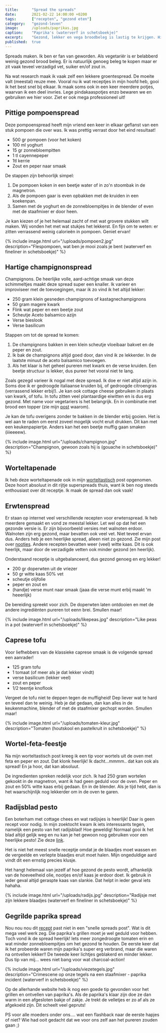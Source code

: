 ```yaml
---
title:      "Spread the spreads"
date:       2021-02-22 14:00:00 +0200
tags:       ["recepten", "gezond eten"]
category:   "gezond-leven"
image:      /uploads/paprikas.jpg
caption:    "Paprika's (waterverf in schetsboekje)"
excerpt:    "Gezond, lekker en vega broodbeleg is lastig te krijgen. Hier een vind je een aantal lekkere groentespread recepten voor wat blijheid op je bammetje."
published:  true
---
```

Spreads maken. Ik ben er fan van geworden. Als vegetariër is er belabberd weinig gezond brood beleg. Er is natuurlijk genoeg beleg te kopen maar er zit vaak teveel verzadigd vet, suiker en/of zout in.

Na wat research maak ik vaak zelf een lekkere groentespread. De moeite valt (meestal) reuze mee. Vooral nu ik wat receptjes in mijn hoofd heb, gooi ik het best snel bij elkaar. Ik maak soms ook in een keer meerdere potjes, waarvan ik een deel invries. Lege pindakaaspotjes enzo bewaren we en gebruiken we hier voor. Ziet er ook mega professioneel uit!

## Pittige pompoenspread

Deze pompoenspread heeft mijn vriend een keer in elkaar geflanst van een stuk pompoen die over was. Ik was prettig verrast door het eind resultaat!
* 500 gr pompoen (voor het koken)
* 100 ml yoghurt
* 15 gr zonnebloempitten
* 1 tl cayennepeper
* 1tl kerrie
* Zout en peper naar smaak

De stappen zijn behoorlijk simpel:
1. De pompoen koken in een beetje water of in zo'n stoombak in de magnetron.
2. Als de pompoen gaar is even opbakken met de kruiden in een koekenpan.
3. Samen met de yoghurt en de zonnebloempitjes in de blender of even met de staafmixer er door heen.

Je kan kiezen of je het helemaal zacht of met wat grovere stukken wilt maken. Wij vonden het met wat stukjes het lekkerst. En fijn om te weten: er zitten verrassend weinig calorieën in pompoen. Geniet ervan!

{% include image.html url="/uploads/pompoen2.jpg" description="Flespompoen, wat ben je mooi zoals je bent (waterverf en fineliner in schetsboekje)" %}

## Hartige champignonspread

Champignons. De heerlijke volle, aard-achtige smaak van deze schimmeltjes maakt deze spread super een knaller. Ik varieer en improviseer met de toevoegingen, maar ik zo vind ik het altijd lekker:

* 250 gram klein gesneden champignons of kastagnechampignons
* 50 gram magere kwark
* Flink wat peper en een beetje zout
* Scheutje Aceto balsamico azijn
* Verse bieslook
* Verse basilicum

Stappen om tot de spread te komen:
1. De champignons bakken in een klein scheutje vloeibaar bakvet en de peper en zout.
2. Ik bak de champignons altijd goed door, dan vind ik ze lekkerder. In de laatste minuut de aceto balsamico toevoegen.
3. Als het klaar is het geheel pureren met kwark en de verse kruiden. Een beetje structuur is lekker, dus pureer het vooral niet te lang.

Zoals gezegd varieer ik nogal met deze spread. Ik doe er niet altijd azijn in. Soms doe ik er gedroogde italiaanse kruiden bij, of gedroogde citroengras (verrassend lekker erbij!). Je kan ook cottage cheese gebruiken in plaats van kwark, of tofu. In tofu zitten veel plantaardige eiwitten en is dus erg gezond. Met name voor vegetariers is het belangrijk. En in combinatie met brood een topper (zie mijn [post](/over-afvallen/2020/11/08/eiwitten.html) waarom).

Je kan de tofu overigens zonder te bakken in de blender erbij gooien. Het is wel aan te raden om eerst zoveel mogelijk vocht eruit drukken. Dit kan met een keukenpapiertje. Anders kan het een beetje muffig gaan smaken (iiieeeew).

{% include image.html url="/uploads/champignon.jpg" description="Champignon, gewoon zoals hij is (gouache in schetsboekje)" %}

## Worteltapenade

Ik heb deze worteltapenade ook in mijn [worteltastisch](over-eten/2020/10/11/worteltastisch.html) post opgenomen. Deze hoort absoluut in dit rijtje superspreads thuis, want ik ben nog steeds enthousiast over dit receptje. Ik maak de spread dan ook vaak!

## Erwtenspread

Er staan op internet veel verschillende recepten voor erwtenspread. Ik heb meerdere gemaakt en vond ze meestal lekker. Let wel op dat het een gezonde versie is. Er zijn bijvoorbeeld versies met walnoten erdoor. Walnoten zijn erg gezond, maar bevatten ook veel vet. Niet teveel ervan dus. Anders heb je een heerlijke spread, alleen niet zo gezond. Zie mijn post over [nootjes](over-eten/2020/12/10/nootjes.html). Andere recepten bevatten weer (veel) witte kaas. Dit is ook heerlijk, maar door de verzadigde vetten ook minder gezond (en heerlijk).

Onderstaand receptje is uitgebalanceerd, dus gezond genoeg en erg lekker!
* 200 gr doperwten uit de vriezer
* 50 gr witte kaas 50% vet
* scheutje olijfolie
* peper en zout en
* (handje) verse munt naar smaak (jaaa die verse munt erbij maakt 'm heeerlijk)

De bereiding spreekt voor zich. De doperwten laten ontdooien en met de andere ingrediënten pureren tot eenn brei. Smullen maar!

{% include image.html url="/uploads/likepeas.jpg" description="Like peas in a pot (waterverf in schetsboekje)" %}

## Caprese tofu

Voor liefhebbers van de klassieke caprese smaak is de volgende spread een aanrader!

* 125 gram tofu
* 1 tomaat (of meer als je dat lekker vindt)
* verse basilicum (lekker veel)
* zout en peper
* 1/2 teentje knoflook

Vergeet de tofu niet te deppen tegen de muffigheid! Dep liever wat te hard en teveel dan te weinig. Heb je dat gedaan, dan kan alles in de keukenmachine, blender of met de staafmixer gechopt worden. Smullen maar!

{% include image.html url="/uploads/tomaten-kleur.jpg" description="Tomaten (houtskool en pastelkruit in schetsboekje)" %}

## Wortel-feta-feestje

Na mijn worteltastisch post kreeg ik een tip voor wortels uit de oven met feta en peper en zout. Dat klonk heerlijk! Ik dacht...mmmm.. dat kan ook als spread! En ja hoor, dat kan absoluut.

De ingredienten spreken redelijk voor zich. Ik had 250 gram wortelen gekookt in de magnetron, want ik had geen geduld voor de oven. Peper en zout en 50% witte kaas erbij gedaan. En in de blender. Als je tijd hebt, dan is het waarschijnlijk nog lekkerder om in de oven te garen.

## Radijsblad pesto

Een boterham met cottage chees en wat radijsjes is heerlijk! Daar is geen recept voor nodig.
In mijn zoektocht kwam ik iets interessants tegen, namelijk een pesto van het radijsblad! Hoe geweldig! Normaal gooi ik het blad altijd gelijk weg en nu kan je het gewoon nog gebruiken voor een heerlijke pesto! Zie deze [link](https://www.degezondekok.nl/recepten/lunch/item/279-pesto-van-radijsblad).

Het is niet het meest snelle receptje omdat je de blaadjes moet wassen en de vergeelde en verlepte blaadjes eruit moet halen. Mijn ongeduldige aard vindt dit een ernstig precies klusje.

Het hangt helemaal van jezelf af hoe gezond de pesto wordt, afhankelijk van de hoeveelheid olie, nootjes en/of kaas je erdoor doet. Ik gebruik in ieder geval altijd geraspte kaas van slankie. Dat helpt in ieder geval iets hahaha.

{% include image.html url="/uploads/radijs.jpg" description="Radijsje met zijn lekkere blaadjes (waterverf en fineliner in schetsboekje)" %}

## Gegrilde paprika spread

Nou nou nou dit [recept](https://zonderzooi.com/2019/02/09/gezonde-paprikaspread/) past niet in een "snelle spreads post". Wat is dit mega veel werk zeg. Die paprika's grillen moet je wel geduld voor hebben.
Toch vond ik de spread heerlijk! Iets meer zongedroogte tomaten erin en wat minder zonnebloempitjes om het gezond te houden.
De eerste keer dat ik het probeerde waren mijn paprika's super erg verbrand, maar die waren na ontvellen lekker!! De tweede keer lichtjes geblakerd en minder lekker. Dus tip van mij... wees niet bang voor wat charcoal-action!

{% include image.html url="/uploads/viezetegels.jpg" description="Crimescene op onze tegels na een staafmixer - paprika incident (waterverf in schetsboekje)" %}

Op de allerhande website heb ik nog een goede tip gevonden voor het grillen en ontvellen van paprika's. Als de paprika's klaar zijn doe ze dan warm in een afgesloten bakje of zakje. Je trekt de velletjes er zo af als ze afgekoeld zijn. Dit scheelt veel gepruts!


PS voor alle moeders onder ons.... wat een flashback naar de eerste hapjes of niet? Wie had ooit gedacht dat we voor ons zelf aan het pureren zouden gaan ;)
